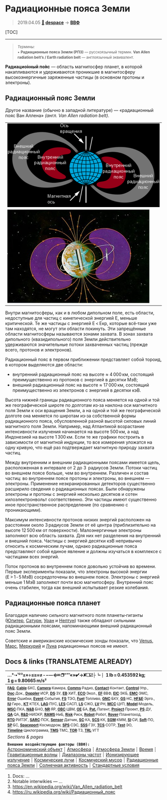 # Радиационные пояса Земли
> 2019.04.05 **[🚀](../index/index.md) [despace](index.md)** → **[ВВФ](ef.md)**

[TOC]

---

> <small>*Термины:*<br> • **Радиационные пояса Земли (РПЗ)** — русскоязычный термин. **Van Allen radiation belt’s / Earth radiation belt** — англоязычный эквивалент.</small>

**Радиацио́нный по́яс** — область магнитосфер планет, в которой накапливаются и удерживаются проникшие в магнитосферу высокоэнергичные заряженные частицы (в основном протоны и электроны).



## Радиационный пояс Земли
Другое название (обычно в западной литературе) — «радиационный пояс Ван Аллена» *(англ. Van Allen radiation belt)*.

||
|:--|
| ![](f/ef/van_allen_radiation_belt1.png) |
| ![](f/ef/van_allen_radiation_belt2.jpg) |

Внутри магнитосферы, как и в любом дипольном поле, есть области, недоступные для частиц с кинетической энергией E, меньше критической. Те же частицы с энергией E < Екр, которые всё‑таки уже там находятся, не могут эти области покинуть. Эти запрещённые области магнитосферы называются зонами захвата. В зонах захвата дипольного (квазидипольного) поля Земли действительно удерживаются значительные потоки захваченных частиц (прежде всего, протонов и электронов).

Радиационный пояс в первом приближении представляет собой тороид, в котором выделяются две области:

   - внутренний радиационный пояс на высоте ≈ 4 000 км, состоящий преимущественно из протонов с энергией в десятки МэВ;
   - внешний радиационный пояс на высоте ≈ 17 000 км, состоящий преимущественно из электронов с энергией в десятки кэВ.

Высота нижней границы радиационного пояса меняется на одной и той же географической широте по долготам из‑за наклона оси магнитного поля Земли к оси вращения Земли, а на одной и той же географической долготе она меняется по широтам из‑за собственной формы радиационного пояса, обусловленной разной высотой силовых линий магнитного поля Земли. Например, над Атлантикой возрастание интенсивности излучения начинается на высоте 500 км, а над Индонезией на высоте 1 300 км. Если те же графики построить в зависимости от магнитной индукции, то все измерения уложатся на одну кривую, что ещё раз подтверждает магнитную природу захвата частиц.

Между внутренним и внешним радиационными поясами имеется щель, расположенная в интервале от 2 до 3  радиусов Земли. Потоки частиц во внешнем поясе больше, чем во внутреннем. Различен и состав частиц: во внутреннем поясе протоны и электроны, во внешнем — электроны. Применение неэкранированных детекторов существенно расширило сведения о радиационных поясах. Были обнаружены электроны и протоны с энергией несколько десятков и сотен килоэлектронвольт соответственно. Эти частицы имеют существенно иное пространственное распределение (по сравнению с проникающими).

Максимум интенсивности протонов низких энергий расположен на расстоянии около 3 радиусов Земли от её центра (приблизительно на высоте 12 500 км от поверхности). Малоэнергичные электроны заполняют всю область захвата. Для них нет разделения на внутренний и внешний пояса. Частицы с энергией десятки кэВ непривычно относить к космическим лучам, однако радиационные пояса представляют собой единое явление и должны изучаться в комплексе с частицами всех энергий.

Поток протонов во внутреннем поясе довольно устойчив во времени. Первые эксперименты показали, что электроны высокой энергии (E > 1 ‑ 5 МэВ) сосредоточены во внешнем поясе. Электроны с энергией меньше 1 МэВ заполняют почти всю магнитосферу. Внутренний пояс очень стабилен, тогда как внешний испытывает резкие колебания.



## Радиационные пояса планет
Благодаря наличию сильного магнитного поля планеты‑гиганты ([Юпитер](jupiter.md), [Сатурн](saturn.md), [Уран](uranus.md) и [Нептун](neptune.md)) также обладают сильными радиационными поясами, напоминающими внешний радиационный пояс Земли.

Советские и американские космические зонды показали, что [Venus](venus.md), [Марс](mars.md), [Меркурий](mercury.md) и [Луна](moon.md) радиационных поясов не имеют.



<p style="page-break-after:always"> </p>

## Docs & links (TRANSLATEME ALREADY)
|…°·•¹²³±×÷≤≥≈≠ ‑ −— ⎆✉ ❐“”’«»✔→✘☐☑├┕┆ 1 lb = 0.453592 kg; 1 g = 9.80665 m/s²|
|:--|
|<small>**[FAQ](faq.md)**, **[Cable](cable.md)**·БКС, **[Camera](camera.md)**·Камера, **[Comms](comms.md)**·Радио, **[Contact](contact.md)**·Контакт, **[Control](control.md)**·Упр., **[Doc](doc.md)**·Док., **[Doppler](doppler.md)**·ИСР, **[DS](ds.md)**·ЗУ, **[EB](eb.md)**·ХИТ, **[ECO](ecology.md)**·Экол., **[EF](ef.md)**·ВВФ, **[ElC](elc.md)**·ЭКБ, **[EMC](emc.md)**·ЭМС, **[Error](error.md)**·Ошибки, **[Event](event.md)**·События, **[FS](fs.md)**·ТЭО, **[Fuel](fuel.md)**·Топливо, **[GNC](gnc.md)**·БКУ, **[GS](scs.md)**·НС, **[HF&E](hfe.md)**·Эрго., **[IU](iu.md)**·Гиро., **[KT](kt.md)**·КТЕХ, **[LAG](lag.md)**·ПУC, **[LES](les.md)**·САСП, **[LS](ls.md)**·СЖО, **[LV](lv.md)**·РН, **[MCC](mcc.md)**·ЦУП, **[Model](model.md)**·Модель, **[MSC](sc.md)**·ПКА, **[N&B](nnb.md)**·БНО, **[NR](nr.md)**·ЯР, **[OBC](obc.md)**·ЦВМ, **[OE](oe.md)**·БА, **[Pat.](патент.md)**·Патент, **[Project](project.md)**·Проект, **[PS](ps.md)**·ДУ, **[QA](quality.md)**·QA, **[R&D](rnd.md)**·НИОКР, **[RAMS](rams.md)**·НиБ, **[Risk](risk.md)**·Риск, **[Robot](robotics.md)**·Робот, **[Rover](rover.md)**·Планетоход, **[RTG](rtg.md)**·РИТЭГ, **[SARC](sarc.md)**·ПСК, **[Sensor](sensor.md)**·Датчик, **[SC](sc.md)**·КА, **[SCS](scs.md)**·КК, **[SGM](sgm.md)**·КММ, **[SI](si.md)**·СИ, **[Soft](soft.md)**·ПО, **[SP](sp.md)**·БС, **[Spaceport](spaceport.md)**·Космодром, **[SPS](sps.md)**·СЭС, **[SSS](sss.md)**·ГЗУ, **[TCS](tcs.md)**·СОТР, **[Test](test.md)**·ЭО, **[Timeline](timeline.md)**·Циклограмма, **[TMS](tms.md)**·ТМС, **[TOR](tor.md)**·ТЗ, **[TRL](trl.md)**·УГТ</small>|
|*Sections & pages*|
|**`Внешние воздействующие факторы (ВВФ):`**<br> [Астрономический объект](aob.md) ┊ [Атмосфера](atmosphere.md) ┊ [Атмосфера Земли](earth_atmo.md) ┊ [Время](time.md) ┊ [Гравитационные волны](gravwave.md) ┊ [Диапазоны частот](rf.md) ┊ [Ионизирующее излучение](ion_rad.md) ┊ [Космические лучи](cr.md) ┊ [Космический мусор](sdeb.md) ┊ [Радиационные пояса Земли](varb.md) ┊ [Солнечная активность](solar_ph.md) ┊ [Стандартные условия](sctp.md) |

   1. Docs: …
   1. Notable interwikies — …
   1. <https://en.wikipedia.org/wiki/Van_Allen_radiation_belt>
   1. <https://ru.wikipedia.org/wiki/Радиационный_пояс>
